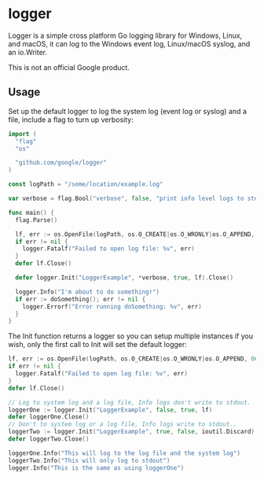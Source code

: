 # logger #
Logger is a simple cross platform Go logging library for Windows, Linux, and
macOS, it can log to the Windows event log, Linux/macOS syslog, and an io.Writer.

This is not an official Google product.

## Usage ##

Set up the default logger to log the system log (event log or syslog) and a
file, include a flag to turn up verbosity:

```go
import (
  "flag"
  "os"

  "github.com/google/logger"
)

const logPath = "/some/location/example.log"

var verbose = flag.Bool("verbose", false, "print info level logs to stdout")

func main() {
  flag.Parse()

  lf, err := os.OpenFile(logPath, os.O_CREATE|os.O_WRONLY|os.O_APPEND, 0660)
  if err != nil {
    logger.Fatalf("Failed to open log file: %v", err)
  }
  defer lf.Close()

  defer logger.Init("LoggerExample", *verbose, true, lf).Close()

  logger.Info("I'm about to do something!")
  if err := doSomething(); err != nil {
    logger.Errorf("Error running doSomething: %v", err)
  }
}
```

The Init function returns a logger so you can setup multiple instances if you
wish, only the first call to Init will set the default logger:

```go
lf, err := os.OpenFile(logPath, os.O_CREATE|os.O_WRONLY|os.O_APPEND, 0660)
if err != nil {
  logger.Fatalf("Failed to open log file: %v", err)
}
defer lf.Close()

// Log to system log and a log file, Info logs don't write to stdout.
loggerOne := logger.Init("LoggerExample", false, true, lf)
defer loggerOne.Close()
// Don't to system log or a log file, Info logs write to stdout..
loggerTwo := logger.Init("LoggerExample", true, false, ioutil.Discard)
defer loggerTwo.Close()

loggerOne.Info("This will log to the log file and the system log")
loggerTwo.Info("This will only log to stdout")
logger.Info("This is the same as using loggerOne")

```


